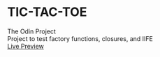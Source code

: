 # TIC-TAC-TOE
The Odin Project  
Project to test factory functions, closures, and IIFE  
[Live Preview](https://benjaminshh.github.io/TIC-TAC-TOE/)
